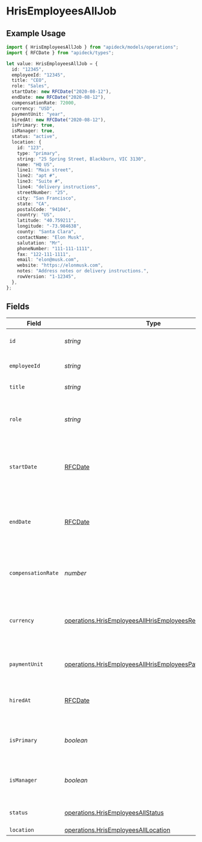 # HrisEmployeesAllJob

## Example Usage

```typescript
import { HrisEmployeesAllJob } from "apideck/models/operations";
import { RFCDate } from "apideck/types";

let value: HrisEmployeesAllJob = {
  id: "12345",
  employeeId: "12345",
  title: "CEO",
  role: "Sales",
  startDate: new RFCDate("2020-08-12"),
  endDate: new RFCDate("2020-08-12"),
  compensationRate: 72000,
  currency: "USD",
  paymentUnit: "year",
  hiredAt: new RFCDate("2020-08-12"),
  isPrimary: true,
  isManager: true,
  status: "active",
  location: {
    id: "123",
    type: "primary",
    string: "25 Spring Street, Blackburn, VIC 3130",
    name: "HQ US",
    line1: "Main street",
    line2: "apt #",
    line3: "Suite #",
    line4: "delivery instructions",
    streetNumber: "25",
    city: "San Francisco",
    state: "CA",
    postalCode: "94104",
    country: "US",
    latitude: "40.759211",
    longitude: "-73.984638",
    county: "Santa Clara",
    contactName: "Elon Musk",
    salutation: "Mr",
    phoneNumber: "111-111-1111",
    fax: "122-111-1111",
    email: "elon@musk.com",
    website: "https://elonmusk.com",
    notes: "Address notes or delivery instructions.",
    rowVersion: "1-12345",
  },
};
```

## Fields

| Field                                                                                                                                | Type                                                                                                                                 | Required                                                                                                                             | Description                                                                                                                          | Example                                                                                                                              |
| ------------------------------------------------------------------------------------------------------------------------------------ | ------------------------------------------------------------------------------------------------------------------------------------ | ------------------------------------------------------------------------------------------------------------------------------------ | ------------------------------------------------------------------------------------------------------------------------------------ | ------------------------------------------------------------------------------------------------------------------------------------ |
| `id`                                                                                                                                 | *string*                                                                                                                             | :heavy_minus_sign:                                                                                                                   | A unique identifier for an object.                                                                                                   | 12345                                                                                                                                |
| `employeeId`                                                                                                                         | *string*                                                                                                                             | :heavy_minus_sign:                                                                                                                   | A unique identifier for an object.                                                                                                   | 12345                                                                                                                                |
| `title`                                                                                                                              | *string*                                                                                                                             | :heavy_minus_sign:                                                                                                                   | The job title of the person.                                                                                                         | CEO                                                                                                                                  |
| `role`                                                                                                                               | *string*                                                                                                                             | :heavy_minus_sign:                                                                                                                   | The position and responsibilities of the person within the organization.                                                             | Sales                                                                                                                                |
| `startDate`                                                                                                                          | [RFCDate](../../types/rfcdate.md)                                                                                                    | :heavy_minus_sign:                                                                                                                   | The date on which the employee starts working in their current job role.                                                             | 2020-08-12                                                                                                                           |
| `endDate`                                                                                                                            | [RFCDate](../../types/rfcdate.md)                                                                                                    | :heavy_minus_sign:                                                                                                                   | The date on which the employee leaves or is expected to leave their current job role.                                                | 2020-08-12                                                                                                                           |
| `compensationRate`                                                                                                                   | *number*                                                                                                                             | :heavy_minus_sign:                                                                                                                   | The rate of pay for the employee in their current job role.                                                                          | 72000                                                                                                                                |
| `currency`                                                                                                                           | [operations.HrisEmployeesAllHrisEmployeesResponseCurrency](../../models/operations/hrisemployeesallhrisemployeesresponsecurrency.md) | :heavy_minus_sign:                                                                                                                   | Indicates the associated currency for an amount of money. Values correspond to [ISO 4217](https://en.wikipedia.org/wiki/ISO_4217).   | USD                                                                                                                                  |
| `paymentUnit`                                                                                                                        | [operations.HrisEmployeesAllHrisEmployeesPaymentUnit](../../models/operations/hrisemployeesallhrisemployeespaymentunit.md)           | :heavy_minus_sign:                                                                                                                   | Unit of measurement for employee compensation.                                                                                       | year                                                                                                                                 |
| `hiredAt`                                                                                                                            | [RFCDate](../../types/rfcdate.md)                                                                                                    | :heavy_minus_sign:                                                                                                                   | The date on which the employee was hired by the organization                                                                         | 2020-08-12                                                                                                                           |
| `isPrimary`                                                                                                                          | *boolean*                                                                                                                            | :heavy_minus_sign:                                                                                                                   | Indicates whether this the employee's primary job.                                                                                   | true                                                                                                                                 |
| `isManager`                                                                                                                          | *boolean*                                                                                                                            | :heavy_minus_sign:                                                                                                                   | Indicates whether this the employee has a manager role.                                                                              | true                                                                                                                                 |
| `status`                                                                                                                             | [operations.HrisEmployeesAllStatus](../../models/operations/hrisemployeesallstatus.md)                                               | :heavy_minus_sign:                                                                                                                   | Indicates the status of the job.                                                                                                     | active                                                                                                                               |
| `location`                                                                                                                           | [operations.HrisEmployeesAllLocation](../../models/operations/hrisemployeesalllocation.md)                                           | :heavy_minus_sign:                                                                                                                   | N/A                                                                                                                                  |                                                                                                                                      |